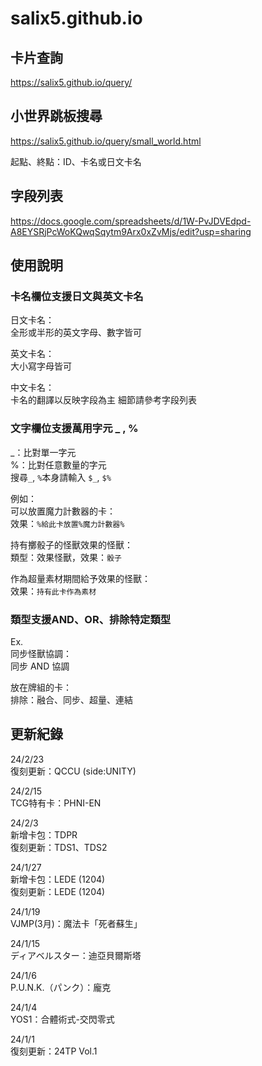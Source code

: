# salix5.github.io

## 卡片查詢
<https://salix5.github.io/query/>

## 小世界跳板搜尋
<https://salix5.github.io/query/small_world.html>

起點、終點：ID、卡名或日文卡名

## 字段列表
<https://docs.google.com/spreadsheets/d/1W-PvJDVEdpd-A8EYSRjPcWoKQwqSqytm9Arx0xZvMjs/edit?usp=sharing>


## 使用說明

### 卡名欄位支援日文與英文卡名  
日文卡名：  
全形或半形的英文字母、數字皆可

英文卡名：  
大小寫字母皆可

中文卡名：  
卡名的翻譯以反映字段為主
細節請參考字段列表

### 文字欄位支援萬用字元 \_ , %  
\_：比對單一字元  
%：比對任意數量的字元  
搜尋`_`, `%`本身請輸入 `$_`, `$%`

例如：  
可以放置魔力計數器的卡：  
效果：`%給此卡放置%魔力計數器%`

持有擲骰子的怪獸效果的怪獸：  
類型：效果怪獸，效果：`骰子`

作為超量素材期間給予效果的怪獸：  
效果：`持有此卡作為素材`

### 類型支援AND、OR、排除特定類型
Ex.  
同步怪獸協調：  
同步 AND 協調  

放在牌組的卡：  
排除：融合、同步、超量、連結  


## 更新紀錄
24/2/23  
復刻更新：QCCU (side:UNITY)

24/2/15  
TCG特有卡：PHNI-EN

24/2/3  
新增卡包：TDPR  
復刻更新：TDS1、TDS2

24/1/27  
新增卡包：LEDE (1204)  
復刻更新：LEDE (1204)  

24/1/19  
VJMP(3月)：魔法卡「死者蘇生」

24/1/15  
ディアベルスター：迪亞貝爾斯塔

24/1/6  
P.U.N.K.（パンク）：龐克  

24/1/4  
YOS1：合體術式-交閃零式

24/1/1  
復刻更新：24TP Vol.1

